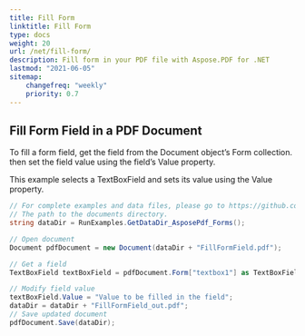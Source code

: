 ```yaml
---
title: Fill Form
linktitle: Fill Form
type: docs
weight: 20
url: /net/fill-form/
description: Fill form in your PDF file with Aspose.PDF for .NET
lastmod: "2021-06-05"
sitemap:
    changefreq: "weekly"
    priority: 0.7
---
```


## Fill Form Field in a PDF Document

To fill a form field, get the field from the Document object’s Form collection. then set the field value using the field’s Value property.

This example selects a TextBoxField and sets its value using the Value property.

```csharp
// For complete examples and data files, please go to https://github.com/aspose-pdf/Aspose.PDF-for-.NET
// The path to the documents directory.
string dataDir = RunExamples.GetDataDir_AsposePdf_Forms();

// Open document
Document pdfDocument = new Document(dataDir + "FillFormField.pdf");

// Get a field
TextBoxField textBoxField = pdfDocument.Form["textbox1"] as TextBoxField;

// Modify field value
textBoxField.Value = "Value to be filled in the field";
dataDir = dataDir + "FillFormField_out.pdf";
// Save updated document
pdfDocument.Save(dataDir);
```

